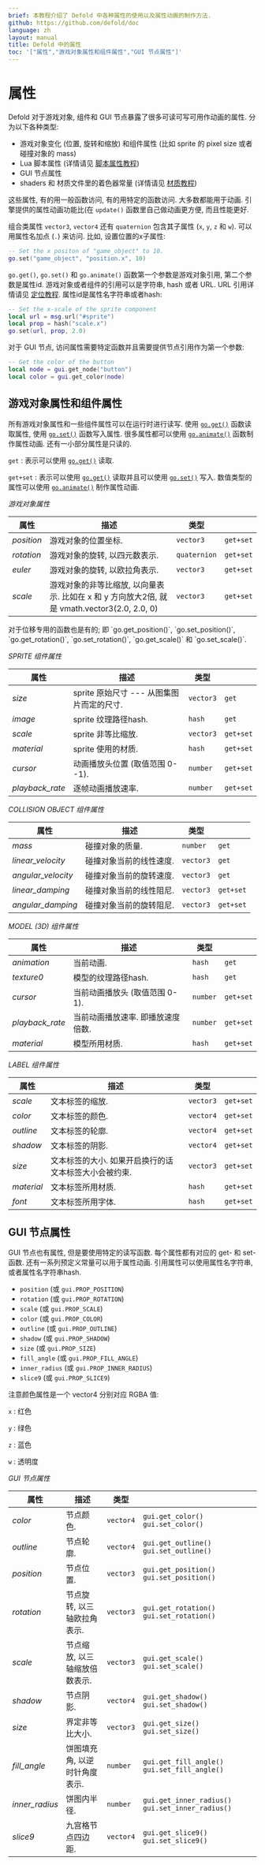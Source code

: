 ```yaml
---
brief: 本教程介绍了 Defold 中各种属性的使用以及属性动画的制作方法.
github: https://github.com/defold/doc
language: zh
layout: manual
title: Defold 中的属性
toc: '["属性","游戏对象属性和组件属性","GUI 节点属性"]'
---
```


# 属性

Defold 对于游戏对象, 组件和 GUI 节点暴露了很多可读可写可用作动画的属性. 分为以下各种类型:

* 游戏对象变化 (位置, 旋转和缩放) 和组件属性 (比如 sprite 的 pixel size 或者碰撞对象的 mass)
* Lua 脚本属性 (详情请见 [脚本属性教程](/zh/manuals/script-properties))
* GUI 节点属性
* shaders 和 材质文件里的着色器常量 (详情请见 [材质教程](/zh/manuals/material))

这些属性, 有的用一般函数访问, 有的用特定的函数访问. 大多数都能用于动画. 引擎提供的属性动画功能比(在 `update()` 函数里自己做动画更方便, 而且性能更好.

组合类属性 `vector3`, `vector4` 还有 `quaternion` 包含其子属性 (`x`, `y`, `z` 和 `w`). 可以用属性名加点 (`.`) 来访问. 比如, 设置位置的x子属性:

```lua
-- Set the x positon of "game_object" to 10.
go.set("game_object", "position.x", 10)
```

`go.get()`, `go.set()` 和 `go.animate()` 函数第一个参数是游戏对象引用, 第二个参数是属性id. 游戏对象或者组件的引用可以是字符串, hash 或者 URL. URL 引用详情请见 [定位教程](/zh/manuals/addressing). 属性id是属性名字符串或者hash:

```lua
-- Set the x-scale of the sprite component
local url = msg.url("#sprite")
local prop = hash("scale.x")
go.set(url, prop, 2.0)
```

对于 GUI 节点, 访问属性需要特定函数并且需要提供节点引用作为第一个参数:

```lua
-- Get the color of the button
local node = gui.get_node("button")
local color = gui.get_color(node)
```

## 游戏对象属性和组件属性

所有游戏对象属性和一些组件属性可以在运行时进行读写. 使用 [`go.get()`](/ref/go#go.get) 函数读取属性, 使用 [`go.set()`](/ref/go#go.set) 函数写入属性. 很多属性都可以使用 [`go.animate()`](/ref/go#go.animate) 函数制作属性动画. 还有一小部分属性是只读的.

`get`
: 表示可以使用 [`go.get()`](/ref/go#go.get) 读取.

`get+set`
: 表示可以使用 [`go.get()`](/ref/go#go.get) 读取并且可以使用 [`go.set()`](/ref/go#go.set) 写入. 数值类型的属性可以使用 [`go.animate()`](/ref/go#go.animate) 制作属性动画.


*游戏对象属性*

| 属性        | 描述                                   | 类型            |                  |
| ---------- | -------------------------------------- | --------------- | ---------------- |
| *position* | 游戏对象的位置坐标. | `vector3`      | `get+set` |
| *rotation* | 游戏对象的旋转, 以四元数表示.  | `quaternion` | `get+set` |
| *euler*    | 游戏对象的旋转, 以欧拉角表示. | `vector3` | `get+set` |
| *scale*    | 游戏对象的非等比缩放, 以向量表示. 比如在 x 和 y 方向放大2倍, 就是 vmath.vector3(2.0, 2.0, 0) | `vector3` | `get+set` |

<div class='sidenote' markdown='1'>
对于位移专用的函数也是有的; 即 `go.get_position()`, `go.set_position()`, `go.get_rotation()`, `go.set_rotation()`,  `go.get_scale()` 和 `go.set_scale()`.
</div>

*SPRITE 组件属性*

| 属性   | 描述                            | 类型            |                  |
| ---------- | -------------------------------------- | --------------- | ---------------- |
| *size*     | sprite 原始尺寸 --- 从图集图片而定的尺寸. | `vector3` | `get` |
| *image* | sprite 纹理路径hash. | `hash` | `get`|
| *scale* | sprite 非等比缩放. | `vector3` | `get+set`|
| *material* | sprite 使用的材质. | `hash` | `get+set`|
| *cursor* | 动画播放头位置 (取值范围 0--1). | `number` | `get+set`|
| *playback_rate* | 逐帧动画播放速率. | `number` | `get+set`|

*COLLISION OBJECT 组件属性*

| 属性   | 描述                            | 类型            |                  |
| ---------- | -------------------------------------- | --------------- | ---------------- |
| *mass*     | 碰撞对象的质量. | `number` | `get` |
| *linear_velocity* | 碰撞对象当前的线性速度. | `vector3` | `get` |
| *angular_velocity* | 碰撞对象当前的旋转速度. | `vector3` | `get` |
| *linear_damping* | 碰撞对象当前的线性阻尼. | `vector3` | `get+set` |
| *angular_damping* | 碰撞对象当前的旋转阻尼. | `vector3` | `get+set` |

*MODEL (3D) 组件属性*

| 属性   | 描述                            | 类型            |                  |
| ---------- | -------------------------------------- | --------------- | ---------------- |
| *animation* | 当前动画.                | `hash`          | `get`     |
| *texture0* | 模型的纹理路径hash. | `hash` | `get`|
| *cursor*  | 当前动画播放头 (取值范围 0-1). | `number`   | `get+set` |
| *playback_rate* | 当前动画播放速率. 即播放速度倍数. | `number` | `get+set` |
| *material* | 模型所用材质. | `hash` | `get+set`|

*LABEL 组件属性*

| 属性   | 描述                            | 类型            |                  |
| ---------- | -------------------------------------- | --------------- | ---------------- |
| *scale* | 文本标签的缩放. | `vector3` | `get+set` |
| *color*     | 文本标签的颜色. | `vector4` | `get+set` |
| *outline* | 文本标签的轮廓. | `vector4` | `get+set` |
| *shadow* | 文本标签的阴影. | `vector4` | `get+set` |
| *size* | 文本标签的大小. 如果开启换行的话文本标签大小会被约束. | `vector3` | `get+set` |
| *material* | 文本标签所用材质. | `hash` | `get+set`|
| *font* | 文本标签所用字体. | `hash` | `get+set`|


## GUI 节点属性

GUI 节点也有属性, 但是要使用特定的读写函数. 每个属性都有对应的 get- 和 set- 函数. 还有一系列预定义常量可以用于属性动画. 引用属性可以使用属性名字符串, 或者属性名字符串hash.

* `position` (或 `gui.PROP_POSITION`)
* `rotation` (或 `gui.PROP_ROTATION`)
* `scale` (或 `gui.PROP_SCALE`)
* `color` (或 `gui.PROP_COLOR`)
* `outline` (或 `gui.PROP_OUTLINE`)
* `shadow` (或 `gui.PROP_SHADOW`)
* `size` (或 `gui.PROP_SIZE`)
* `fill_angle` (或 `gui.PROP_FILL_ANGLE`)
* `inner_radius` (或 `gui.PROP_INNER_RADIUS`)
* `slice9` (或 `gui.PROP_SLICE9`)

注意颜色属性是一个 vector4 分别对应 RGBA 值:

`x`
: 红色

`y`
: 绿色

`z`
: 蓝色

`w`
: 透明度

*GUI 节点属性*

| 属性   | 描述                            | 类型            |                  |
| ---------- | -------------------------------------- | --------------- | ---------------- |
| *color*   | 节点颜色.            | `vector4`      | `gui.get_color()` `gui.set_color()` |
| *outline* | 节点轮廓.         | `vector4`       | `gui.get_outline()` `gui.set_outline()` |
| *position* | 节点位置. | `vector3` | `gui.get_position()` `gui.set_position()` |
| *rotation* | 节点旋转, 以三轴欧拉角表示. | `vector3` | `gui.get_rotation()` `gui.set_rotation()` |
| *scale* | 节点缩放, 以三轴缩放倍数表示. | `vector3` |`gui.get_scale()` `gui.set_scale()` |
| *shadow* | 节点阴影. | `vector4` | `gui.get_shadow()` `gui.set_shadow()` |
| *size* | 界定非等比大小. | `vector3` | `gui.get_size()` `gui.set_size()` |
| *fill_angle* | 饼图填充角, 以逆时针角度表示. | `number` | `gui.get_fill_angle()` `gui.set_fill_angle()` |
| *inner_radius* | 饼图内半径. | `number` | `gui.get_inner_radius()` `gui.set_inner_radius()` |
| *slice9* | 九宫格节点四边距. | `vector4` | `gui.get_slice9()` `gui.set_slice9()` |